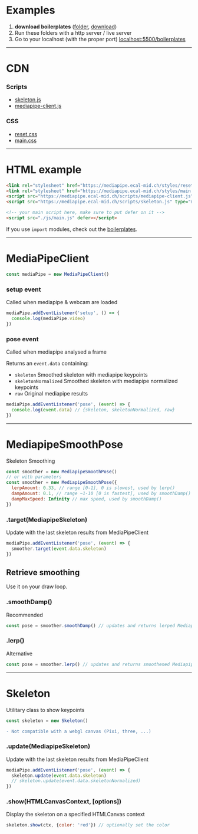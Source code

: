 # Examples
1. **download boilerplates** ([folder](https://github.com/ecal-mid/musee-de-la-main-2022/tree/main/boilerplates), [download](https://minhaskamal.github.io/DownGit/#/home?url=https://github.com/ecal-mid/musee-de-la-main-2022/tree/2c5bcdfb99faf957e8d316c13a47b6206d1d048a/boilerplates))
3. Run these folders with a http server / live server
4. Go to your localhost (with the proper port) [localhost:5500/boilerplates](http://localhost:5500/boilerplates/)

---
# CDN
### Scripts
- [skeleton.js](https://mediapipe.ecal-mid.ch/scripts/skeleton.js)
- [mediapipe-client.js](https://mediapipe.ecal-mid.ch/scripts/mediapipe-client.js)

### CSS
- [reset.css](https://mediapipe.ecal-mid.ch/styles/reset.css)
- [main.css](https://mediapipe.ecal-mid.ch/styles/main.css)

---
# HTML example
```html
<link rel="stylesheet" href="https://mediapipe.ecal-mid.ch/styles/reset.css">
<link rel="stylesheet" href="https://mediapipe.ecal-mid.ch/styles/main.css">
<script src="https://mediapipe.ecal-mid.ch/scripts/mediapipe-client.js" type="module"></script>
<script src="https://mediapipe.ecal-mid.ch/scripts/skeleton.js" type="module"></script>

<!-- your main script here, make sure to put defer on it -->
<script src="./js/main.js" defer></script>
```
If you use `import` modules, check out the [boilerplates](#Examples).

---
# MediaPipeClient
```javascript
const mediaPipe = new MediaPipeClient()
```
### setup event
Called when mediapipe & webcam are loaded
```javascript
mediaPipe.addEventListener('setup', () => {
  console.log(mediaPipe.video)
})
```
### pose event
Called when mediapipe analysed a frame

Returns an `event.data` containing:
- `skeleton` Smoothed skeleton with mediapipe keypoints
- `skeletonNormalized` Smoothed skeleton with mediapipe normalized keypoints
- `raw` Original mediapipe results

```javascript
mediaPipe.addEventListener('pose', (event) => {
  console.log(event.data) // {skeleton, skeletonNormalized, raw}
})
```

---
# MediapipeSmoothPose
Skeleton Smoothing
```javascript
const smoother = new MediapipeSmoothPose()
// or with parameters
const smoother = new MediapipeSmoothPose({
  lerpAmount: 0.33, // range [0-1], 0 is slowest, used by lerp()
  dampAmount: 0.1, // range ~1-10 [0 is fastest], used by smoothDamp()
  dampMaxSpeed: Infinity // max speed, used by smoothDamp()
})
```
### .target(MediapipeSkeleton)
Update with the last skeleton results from MediaPipeClient
```javascript
mediaPipe.addEventListener('pose', (event) => {
  smoother.target(event.data.skeleton)
})
```
## Retrieve smoothing
Use it on your draw loop.
### .smoothDamp()
Recommended
```javascript
const pose = smoother.smoothDamp() // updates and returns lerped MediapipeSkeleton or undefined (if nobody is here)
```
### .lerp()
Alternative
```javascript
const pose = smoother.lerp() // updates and returns smoothened MediapipeSkeleton or undefined (if nobody is here)
```
---

# Skeleton
Utilitary class to show keypoints
```javascript
const skeleton = new Skeleton()
```
```diff
- Not compatible with a webgl canvas (Pixi, three, ...)
```
### .update(MediapipeSkeleton)
Update with the last skeleton results from MediaPipeClient
```javascript
mediaPipe.addEventListener('pose', (event) => {
  skeleton.update(event.data.skeleton)
  // skeleton.update(event.data.skeletonNormalized)
})
```
### .show(HTMLCanvasContext, \[options\])
Display the skeleton on a specified HTMLCanvas context
```javascript
skeleton.show(ctx, {color: 'red'}) // optionally set the color
```
